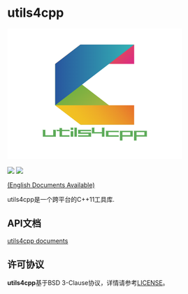 # utils4cpp

![avatar](./doc/logo/utils4cpp.png)

[![](https://img.shields.io/badge/license-BSD%203--Clause-blue)](LICENSE)
![](https://img.shields.io/badge/status-building-brightgreen)

[(English Documents Available)](README_en.md)

utils4cpp是一个跨平台的C++11工具库.

## API文档

[utils4cpp documents](https://www.utils4cpp.com/doc/html/index.html)

## 许可协议

**utils4cpp**基于BSD 3-Clause协议，详情请参考[LICENSE](LICENSE)。
